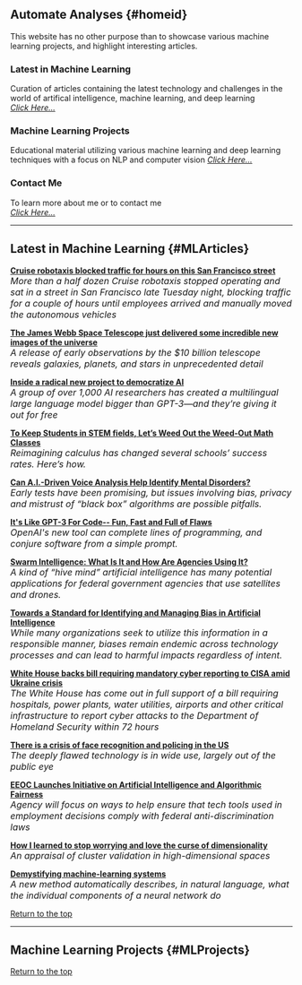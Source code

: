 ## Automate Analyses {#homeid}

This website has no other purpose than to showcase various machine learning projects, and highlight interesting articles.

### Latest in Machine Learning

Curation of articles containing the latest technology and challenges in the world of artifical intelligence, machine learning, and deep learning  
*[Click Here...](#MLArticles)*

###  Machine Learning Projects

Educational material utilizing various machine learning and deep learning techniques with a focus on NLP and computer vision
*[Click Here...](#MLProjects)*

### Contact Me

To learn more about me or to contact me  
*[Click Here...](https://www.linkedin.com/in/joybrathwaite)*


___


## Latest in Machine Learning {#MLArticles}
**[Cruise robotaxis blocked traffic for hours on this San Francisco street](https://techcrunch.com/2022/06/30/cruise-robotaxis-blocked-traffic-for-hours-on-this-san-francisco-street/)**  
*<font size = "3">More than a half dozen Cruise robotaxis stopped operating and sat in a street in San Francisco late Tuesday night, blocking traffic for a couple of hours until employees arrived and manually moved the autonomous vehicles</font>*

**[The James Webb Space Telescope just delivered some incredible new images of the universe](https://www.technologyreview.com/2022/07/12/1055846/james-webb-space-telescope-first-observations/)**  
*<font size = "3">A release of early observations by the $10 billion telescope reveals galaxies, planets, and stars in unprecedented detail</font>*

**[Inside a radical new project to democratize AI](https://www.technologyreview.com/2022/07/12/1055817/inside-a-radical-new-project-to-democratize-ai/)**  
*<font size = "3">A group of over 1,000 AI researchers has created a multilingual large language model bigger than GPT-3—and they’re giving it out for free</font>*

**[To Keep Students in STEM fields, Let’s Weed Out the Weed-Out Math Classes](https://www.scientificamerican.com/article/to-keep-students-in-stem-fields-lets-weed-out-the-weed-out-math-classes/)**  
*<font size = "3">Reimagining calculus has changed several schools’ success rates. Here’s how.</font>*

**[Can A.I.-Driven Voice Analysis Help Identify Mental Disorders?](https://www.nytimes.com/2022/04/05/technology/ai-voice-analysis-mental-health.html)**  
*<font size = "3">Early tests have been promising, but issues involving bias, privacy and mistrust of “black box” algorithms are possible pitfalls.</font>*

**[It's Like GPT-3 For Code-- Fun, Fast and Full of Flaws](https://www.wired.com/story/openai-copilot-autocomplete-for-code/?mc_cid=d86a79cc17&mc_eid=47f6641388)**  
*<font size = "3">OpenAI's new tool can complete lines of programming, and conjure software from a simple prompt.</font>*

**[Swarm Intelligence: What Is It and How Are Agencies Using It?](https://fedtechmagazine-com.cdn.ampproject.org/c/s/fedtechmagazine.com/article/2022/02/swarm-intelligence-what-it-and-how-are-agencies-using-it-perfcon?amp)**  
*<font size = "3">A kind of “hive mind” artificial intelligence has many potential applications for federal government agencies that use satellites and drones.</font>*

**[Towards a Standard for Identifying and Managing Bias in Artificial Intelligence](https://nvlpubs.nist.gov/nistpubs/SpecialPublications/NIST.SP.1270.pdf)**   
*<font size = "3">While many organizations seek to utilize this information in a responsible manner, biases remain endemic across technology processes and can lead to harmful impacts regardless of intent.</font>*

**[White House backs bill requiring mandatory cyber reporting to CISA amid Ukraine crisis](https://www.cbsnews.com/news/cyber-reporting-bill-cisa-white-house-support/)**   
*<font size = "3"> The White House has come out in full support of a bill requiring hospitals, power plants, water utilities, airports and other critical infrastructure to report cyber attacks to the Department of Homeland Security within 72 hours</font>*

**[There is a crisis of face recognition and policing in the US](https://www.technologyreview.com/2020/08/14/1006904/there-is-a-crisis-of-face-recognition-and-policing-in-the-us/)**  
*<font size = "3">The deeply flawed technology is in wide use, largely out of the public eye</font>*

**[EEOC Launches Initiative on Artificial Intelligence and Algorithmic Fairness](https://www.eeoc.gov/newsroom/eeoc-launches-initiative-artificial-intelligence-and-algorithmic-fairness)**  
*<font size = "3">Agency will focus on ways to help ensure that tech tools used in employment decisions comply with federal anti-discrimination laws</font>*

**[How I learned to stop worrying and love the curse of dimensionality](https://arxiv.org/abs/2201.05214)**  
*<font size = "3">An appraisal of cluster validation in high-dimensional spaces</font>*

**[Demystifying machine-learning systems](https://news.mit.edu/2022/explainable-machine-learning-0127)**  
*<font size = "3">A new method automatically describes, in natural language, what the individual components of a neural network do</font>*


[Return to the top](#homeid)


___


## Machine Learning Projects {#MLProjects}


[Return to the top](#homeid)

